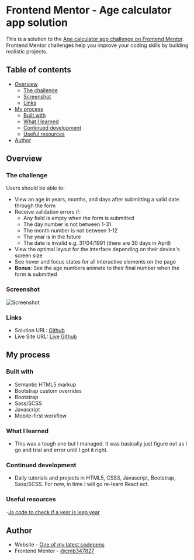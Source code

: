 # Frontend Mentor - Age calculator app solution

This is a solution to the [Age calculator app challenge on Frontend Mentor](https://www.frontendmentor.io/challenges/age-calculator-app-dF9DFFpj-Q). Frontend Mentor challenges help you improve your coding skills by building realistic projects. 

## Table of contents

- [Overview](#overview)
  - [The challenge](#the-challenge)
  - [Screenshot](#screenshot)
  - [Links](#links)
- [My process](#my-process)
  - [Built with](#built-with)
  - [What I learned](#what-i-learned)
  - [Continued development](#continued-development)
  - [Useful resources](#useful-resources)
- [Author](#author)

## Overview

### The challenge

Users should be able to:

- View an age in years, months, and days after submitting a valid date through the form
- Receive validation errors if:
  - Any field is empty when the form is submitted
  - The day number is not between 1-31
  - The month number is not between 1-12
  - The year is in the future
  - The date is invalid e.g. 31/04/1991 (there are 30 days in April)
- View the optimal layout for the interface depending on their device's screen size
- See hover and focus states for all interactive elements on the page
- **Bonus**: See the age numbers animate to their final number when the form is submitted

### Screenshot

![Screenshot](images/screenshot.jpg)

### Links

- Solution URL: [Github](https://github.com/cmb347827/age-app-calculator-main-github.io)
- Live Site URL: [Live Github](https://cmb347827.github.io/age-app-calculator-main-github.io/)

## My process

### Built with

- Semantic HTML5 markup
- Bootstrap custom overrides
- Bootstrap
- Sass/SCSS
- Javascript
- Mobile-first workflow

### What I learned

- This was a tough one but I managed. It was basically just figure out as I go and trial and error until I got it right.

### Continued development

- Daily tutorials and projects in HTML5, CSS3, Javascript, Bootstrap, Sass/SCSS. For now, in time I will go re-learn React ect.

### Useful resources

-[Js code to check if a year is leap year](https://www.programiz.com/javascript/examples/check-leap-year) 

## Author

- Website - [One of my latest codepens](https://codepen.io/cynthiab72/pen/oNybYON)
- Frontend Mentor - [@cmb347827](https://www.frontendmentor.io/profile/cmb347827)

